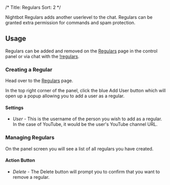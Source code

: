 /*
Title: Regulars
Sort: 2
*/

Nightbot Regulars adds another userlevel to the chat. Regulars can be granted extra permission for commands and spam protection.

## Usage

Regulars can be added and removed on the [Regulars](https://beta.nightbot.tv/regulars) page in the control panel or via chat with the [!regulars](https://docs.nightbot.tv/commands/regulars).

### Creating a Regular

Head over to the [Regulars](https://beta.nightbot.tv/regulars) page.

In the top right corner of the panel, click the blue Add User button which will open up a popup allowing you to add a user as a regular.

#### Settings

- *User* - This is the username of the person you wish to add as a regular. In the case of YouTube, it would be the user's YouTube channel URL.

### Managing Regulars

On the panel screen you will see a list of all regulars you have created.

#### Action Button

- *Delete* - The Delete button will prompt you to confirm that you want to remove a regular.
